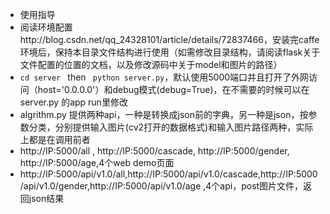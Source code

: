- 使用指导
 - 阅读环境配置http://blog.csdn.net/qq_24328101/article/details/72837466，安装完caffe环境后，保持本目录文件结构进行使用（如需修改目录结构，请阅读flask关于文件配置的位置的文档，以及修改源码中关于model和图片的路径）
 - ```cd server ``` then ``` python server.py```，默认使用5000端口并且打开了外网访问（host='0.0.0.0'）和debug模式(debug=True)，在不需要的时候可以在server.py 的app run里修改
 - algrithm.py 提供两种api，一种是转换成json前的字典，另一种是json，按参数分类，分别提供输入图片(cv2打开的数据格式)和输入图片路径两种，实际上都是在调用前者
 - http://IP:5000/all , http://IP:5000/cascade, http://IP:5000/gender, http://IP:5000/age,4个web demo页面
 - http://IP:5000/api/v1.0/all,http://IP:5000/api/v1.0/cascade,http://IP:5000/api/v1.0/gender,http://IP:5000/api/v1.0/age ,4个api，post图片文件，返回json结果
